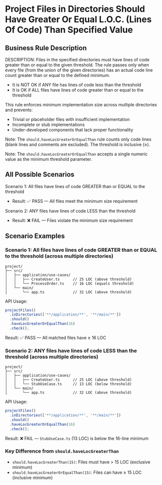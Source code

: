 # Project Files in Directories Should Have Greater Or Equal L.O.C. (Lines Of Code) Than Specified Value

## Business Rule Description

DESCRIPTION: Files in the specified directories must have lines of code greater than or equal to the given threshold. The rule passes only when every file (from the union of the given directories) has an actual code line count greater than or equal to the defined minimum.

- It is NOT OK if ANY file has lines of code less than the threshold
- It is OK if ALL files have lines of code greater than or equal to the threshold

This rule enforces minimum implementation size across multiple directories and prevents:

- Trivial or placeholder files with insufficient implementation
- Incomplete or stub implementations
- Under-developed components that lack proper functionality

Note: The `should.haveLocGreaterOrEqualThan` rule counts only code lines (blank lines and comments are excluded). The threshold is inclusive (≥).

Note: The `should.haveLocGreaterOrEqualThan` accepts a single numeric value as the minimum threshold parameter.

## All Possible Scenarios

Scenario 1: All files have lines of code GREATER than or EQUAL to the threshold

- Result: ✅ PASS — All files meet the minimum size requirement

Scenario 2: ANY files have lines of code LESS than the threshold

- Result: ❌ FAIL — Files violate the minimum size requirement

## Scenario Examples

### Scenario 1: All files have lines of code GREATER than or EQUAL to the threshold (across multiple directories)

```
project/
├── src/
│   ├── application/use-cases/
│   │   ├── CreateUser.ts      // 25 LOC (above threshold)
│   │   └── ProcessOrder.ts    // 16 LOC (equals threshold)
│   └── main/
│       └── app.ts             // 32 LOC (above threshold)
```

API Usage:

```typescript
projectFiles()
  .inDirectories(['**/application/**', '**/main/**'])
  .should()
  .haveLocGreaterOrEqualThan(16)
  .check();
```

Result: ✅ PASS — All matched files have ≥ 16 LOC

### Scenario 2: ANY files have lines of code LESS than the threshold (across multiple directories)

```
project/
├── src/
│   ├── application/use-cases/
│   │   ├── CreateUser.ts      // 25 LOC (above threshold)
│   │   └── StubUseCase.ts     // 13 LOC (below threshold)
│   └── main/
│       └── app.ts             // 32 LOC (above threshold)
```

API Usage:

```typescript
projectFiles()
  .inDirectories(['**/application/**', '**/main/**'])
  .should()
  .haveLocGreaterOrEqualThan(16)
  .check();
```

Result: ❌ FAIL — `StubUseCase.ts` (13 LOC) is below the 16-line minimum

### Key Difference from `should.haveLocGreaterThan`

- `should.haveLocGreaterThan(15)`: Files must have > 15 LOC (exclusive minimum)
- `should.haveLocGreaterOrEqualThan(15)`: Files can have ≥ 15 LOC (inclusive minimum)
